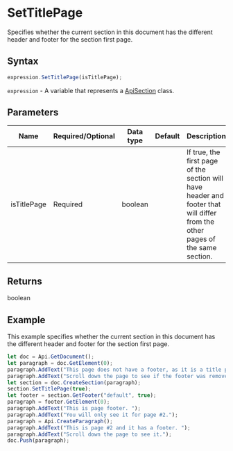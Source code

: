 # SetTitlePage

Specifies whether the current section in this document has the different header and footer for the section first page.

## Syntax

```javascript
expression.SetTitlePage(isTitlePage);
```

`expression` - A variable that represents a [ApiSection](../ApiSection.md) class.

## Parameters

| **Name** | **Required/Optional** | **Data type** | **Default** | **Description** |
| ------------- | ------------- | ------------- | ------------- | ------------- |
| isTitlePage | Required | boolean |  | If true, the first page of the section will have header and footer that will differ from the other pages of the same section. |

## Returns

boolean

## Example

This example specifies whether the current section in this document has the different header and footer for the section first page.

```javascript editor-
let doc = Api.GetDocument();
let paragraph = doc.GetElement(0);
paragraph.AddText("This page does not have a footer, as it is a title page. ");
paragraph.AddText("Scroll down the page to see if the footer was removed.");
let section = doc.CreateSection(paragraph);
section.SetTitlePage(true);
let footer = section.GetFooter("default", true);
paragraph = footer.GetElement(0);
paragraph.AddText("This is page footer. ");
paragraph.AddText("You will only see it for page #2.");
paragraph = Api.CreateParagraph();
paragraph.AddText("This is page #2 and it has a footer. ");
paragraph.AddText("Scroll down the page to see it.");
doc.Push(paragraph);
```
